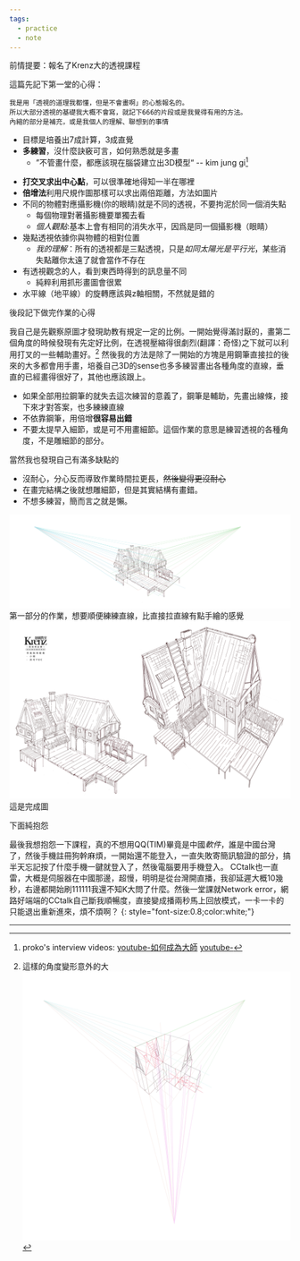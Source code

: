```yaml
---
tags: 
  - practice
  - note
---
```


前情提要：報名了Krenz大的透視課程

這篇先記下第一堂的心得：

	我是用「透視的道理我都懂，但是不會畫啊」的心態報名的。
	所以大部分透視的基礎我大概不會寫，就記下666的片段或是我覺得有用的方法。
	內縮的部分是補充，或是我個人的理解、聯想到的事情


- 目標是培養出7成計算，3成直覺
- **多練習**，沒什麼訣竅可言，如何熟悉就是多畫
	- ”不管畫什麼，都應該現在腦袋建立出3D模型“ -- kim jung gi[^1]

[^1]: 
	proko's interview videos:
	[youtube-如何成為大師](https://youtu.be/aoqu5SEFqRI)
	[youtube-](https://www.youtube.com/watch?v=DmqFbgKWoao)

- **打交叉求出中心點**，可以很準確地得知一半在哪裡
- **倍增法**利用尺規作圖那樣可以求出兩倍距離，方法如圖片
- 不同的物體對應攝影機(你的眼睛)就是不同的透視，不要拘泥於同一個消失點
	- 每個物理對著攝影機要單獨去看
	- *個人觀點*:基本上會有相同的消失水平，因爲是同一個攝影機（眼睛）
- 幾點透視依據你與物體的相對位置
	- *我的理解*：所有的透視都是三點透視，只是*如同太陽光是平行光*，某些消失點離你太遠了就會當作不存在
- 有透視觀念的人，看到東西時得到的訊息量不同
	- 純粹利用抓形畫圖會很累
- 水平線（地平線）的旋轉應該與z軸相關，不然就是錯的


後段記下做完作業的心得


我自己是先觀察原圖才發現助教有規定一定的比例。一開始覺得滿討厭的，畫第二個角度的時候發現有先定好比例，在透視壓縮得很劇烈(翻譯：奇怪)之下就可以利用打叉的一些輔助畫好。[^3]
然後我的方法是除了一開始的方塊是用鋼筆直接拉的後來的大多都會用手畫，培養自己3D的sense也多多練習畫出各種角度的直線，垂直的已經畫得很好了，其他也應該跟上。

- 如果全部用拉鋼筆的就失去這次練習的意義了，鋼筆是輔助，先畫出線條，接下來才對答案，也多練練直線
- 不依靠鋼筆，用倍增**很容易出錯**
- 不要太提早入細節，或是可不用畫細節。這個作業的意思是練習透視的各種角度，不是雕細節的部分。


當然我也發現自己有滿多缺點的
- 沒耐心，分心反而導致作業時間拉更長，~~然後變得更沒耐心~~
- 在畫完結構之後就想雕細節，但是其實結構有畫錯。
- 不想多練習，簡而言之就是懶。

![HW1](/assets/img/HW1-3-1.png)
第一部分的作業，想要順便練練直線，比直接拉直線有點手繪的感覺
![完成圖](/assets/img/L1HW2-upload.png)
這是完成圖

[^3]:
	這樣的角度變形意外的大 ![HW1-2-2](/assets/img/L1HW2-2.jpg)


下面純抱怨


最後我想抱怨一下課程，真的不想用QQ(TIM)畢竟是中國*軟件*，誰是中國台灣了，然後手機註冊狗幹麻煩，一開始還不能登入，一直失敗寄簡訊驗證的部分，搞半天忘記按了什麼手機一鍵就登入了，然後電腦要用手機登入。
CCtalk也一直雷，大概是伺服器在中國那邊，超慢，明明是從台灣開直播，我卻延遲大概10幾秒，右邊都開始刷111111我還不知K大問了什麼。然後一堂課就Network error，網路好端端的CCtalk自己斷我順暢度，直接變成播兩秒馬上回放模式，一卡一卡的只能退出重新進來，煩不煩啊？
{: style="font-size:0.8;color:white;"}

---

